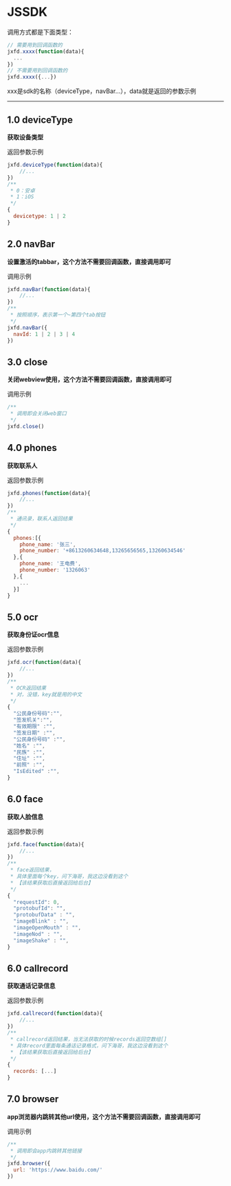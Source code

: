 # JSSDK

调用方式都是下面类型：
```js
// 需要用到回调函数的
jxfd.xxxx(function(data){
  ...
})
// 不需要用到回调函数的
jxfd.xxxx({...})
```
xxx是sdk的名称（deviceType，navBar...），data就是返回的参数示例

---

## 1.0 deviceType
**获取设备类型**

返回参数示例
```js
jxfd.deviceType(function(data){
    //...
})
/**
 * 0：安卓
 * 1：iOS
 */
{
  devicetype: 1 | 2
}
```

## 2.0 navBar
**设置激活的tabbar，这个方法不需要回调函数，直接调用即可**

调用示例
```js
jxfd.navBar(function(data){
    //...
})
/**
 * 按照顺序，表示第一个~第四个tab按钮
 */
jxfd.navBar({
  navId: 1 | 2 | 3 | 4
})
```

## 3.0 close
**关闭webview使用，这个方法不需要回调函数，直接调用即可**

调用示例
```js
/**
 * 调用即会关闭web窗口
 */
jxfd.close()
```


## 4.0 phones
**获取联系人**

返回参数示例
```js
jxfd.phones(function(data){
    //...
})
/**
 * 通讯录，联系人返回结果
 */
{
  phones:[{
    phone_name: '张三',
    phone_number: '+8613260634648,13265656565,13260634546'
  },{
    phone_name: '王电费',
    phone_number: '1326063'
  },{
    ...
  }]
}
```



## 5.0 ocr
**获取身份证ocr信息**

返回参数示例
```js
jxfd.ocr(function(data){
    //...
})
/**
 * OCR返回结果
 * 对，没错，key就是用的中文
 */
{
  "公民身份号码":"",
  "签发机关":"",
  "有效期限" :"",
  "签发日期" :"",
  "公民身份号码" :"",
  "姓名" :"",
  "民族" :"",
  "住址" :"",
  "前照" :"",
  "IsEdited" :"",
}
```



## 6.0 face
**获取人脸信息**

返回参数示例
```js
jxfd.face(function(data){
    //...
})
/**
 * face返回结果，
 * 具体里面每个key，问下海哥，我这边没看到这个
 * 【该结果获取后直接返回给后台】
 */
{
  "requestId": 0,
  "protobufId": "",
  "protobufData" : "",
  "imageBlink" : "",
  "imageOpenMouth" : "",
  "imageNod" : "",
  "imageShake" : "",
}
```



## 6.0 callrecord
**获取通话记录信息**

返回参数示例

```js
jxfd.callrecord(function(data){
    //...
})
/**
 * callrecord返回结果，当无法获取的时候records返回空数组[]
 * 具体record里面每条通话记录格式，问下海哥，我这边没看到这个
 * 【该结果获取后直接返回给后台】
 */
{
  records: [...]
}
```



## 7.0 browser
**app浏览器内跳转其他url使用，这个方法不需要回调函数，直接调用即可**

调用示例
```js
/**
 * 调用即会app内跳转其他链接
 */
jxfd.browser({
  url: 'https://www.baidu.com/'
})
```
